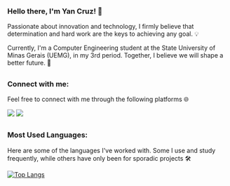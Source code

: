 ### Hello there, I'm Yan Cruz! 👋

Passionate about innovation and technology, I firmly believe that determination and hard work are the keys to achieving any goal. 💡


Currently, I'm a Computer Engineering student at the State University of Minas Gerais (UEMG), in my 3rd period. Together, I believe we will shape a better future. 🚀


  ##
### Connect with me:
Feel free to connect with me through the following platforms 🌐
 
<a href = "mailto:yancruzmg@yahoo.com"><img src="https://img.shields.io/badge/-EMAIL-%23333?style=for-the-badge&logo=gmail&logoColor=white" target="_blank"></a>
<a href="https://www.linkedin.com/in/yancruz" target="_blank"><img src="https://img.shields.io/badge/-LinkedIn-%23333?style=for-the-badge&logo=linkedin&logoColor=white" target="_blank"></a> 
<br />



  ##
### Most Used Languages:

Here are some of the languages ​​I've worked with. Some I use and study frequently, while others have only been for sporadic projects 🛠️

[![Top Langs](https://github-readme-stats.vercel.app/api/top-langs/?username=yan-cruz&layout=compact&hide_title=true)](https://github.com/yan-cruz/github-readme-stats)


